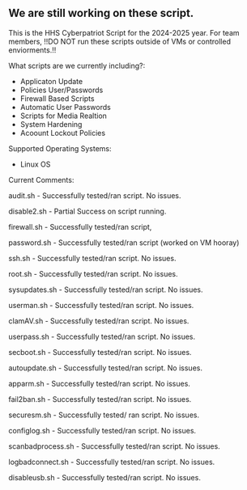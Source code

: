 
We are still working on these script. 
-
This is the HHS Cyberpatriot Script for the 2024-2025 year. 
For team members, !!DO NOT run these scripts outside of VMs or controlled enviorments.!!

What scripts are we currently including?:

- Applicaton Update
- Policies User/Passwords
- Firewall Based Scripts
- Automatic User Passwords
- Scripts for Media Realtion
- System Hardening
- Acoount Lockout Policies

Supported Operating Systems:

- Linux OS


Current Comments:

audit.sh - Successfully tested/ran script. No issues.

disable2.sh - Partial Success on script running.

firewall.sh - Successfully tested/ran script, 

password.sh - Successfully tested/ran script (worked on VM hooray)

ssh.sh - Successfully tested/ran script. No issues.

root.sh - Successfully tested/ran script. No issues.

sysupdates.sh - Successfully tested/ran script. No issues.

userman.sh - Successfully tested/ran script. No issues.

clamAV.sh - Successfully tested/ran script. No issues.

userpass.sh - Successfully tested/ran script. No issues.

secboot.sh - Successfully tested/ran script. No issues.

autoupdate.sh - Successfully tested/ran script. No issues.

apparm.sh - Successfully tested/ran script. No issues.

fail2ban.sh - Successfully tested/ran script. No issues.

securesm.sh - Successfully tested/ ran script. No issues.

configlog.sh - Successfully tested/ran script. No issues.

scanbadprocess.sh - Successfully tested/ran script. No issues.

logbadconnect.sh - Successfully tested/ran script. No issues.

disableusb.sh - Successfully tested/ran script. No issues.

